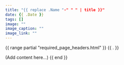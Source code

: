 ```yaml
---
title: "{{ replace .Name "-" " " | title }}"
date: {{ .Date }}
tags: []
image: ""
image_caption: ""
image_link: ""
---
```


{{ range partial "required_page_headers.html" }}
{{ . }}

(Add content here...)
{{ end }}